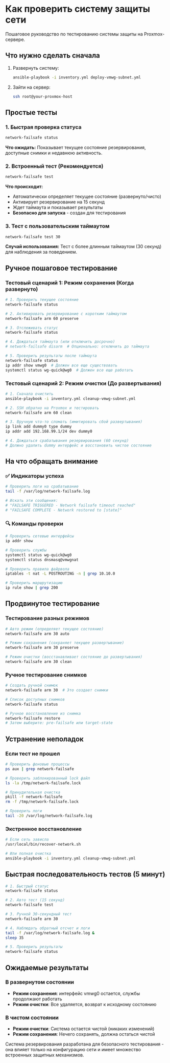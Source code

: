 # Как проверить систему защиты сети

Пошаговое руководство по тестированию системы защиты на Proxmox-сервере.

## Что нужно сделать сначала

1. Развернуть систему:

   ```bash
   ansible-playbook -i inventory.yml deploy-vmwg-subnet.yml
   ```

2. Зайти на сервер:

   ```bash
   ssh root@your-proxmox-host
   ```

## Простые тесты

### 1. Быстрая проверка статуса

```bash
network-failsafe status
```

**Что ожидать:** Показывает текущее состояние резервирования, доступные снимки и недавнюю активность.

### 2. Встроенный тест (Рекомендуется)

```bash
network-failsafe test
```

**Что происходит:**

- Автоматически определяет текущее состояние (развернуто/чисто)
- Активирует резервирование на 15 секунд
- Ждет таймаута и показывает результаты
- **Безопасно для запуска** - создан для тестирования

### 3. Тест с пользовательским таймаутом

```bash
network-failsafe test 30
```

**Случай использования:** Тест с более длинным таймаутом (30 секунд) для наблюдения за поведением.

## Ручное пошаговое тестирование

### Тестовый сценарий 1: Режим сохранения (Когда развернуто)

```bash
# 1. Проверить текущее состояние
network-failsafe status

# 2. Активировать резервирование с коротким таймаутом
network-failsafe arm 60 preserve

# 3. Отслеживать статус
network-failsafe status

# 4. Дождаться таймаута (или отключить досрочно)
# network-failsafe disarm  # Опционально: отключить до таймаута

# 5. Проверить результаты после таймаута
network-failsafe status
ip addr show vmwg0  # Должен все еще существовать
systemctl status wg-quick@wg0  # Должен все еще работать
```

### Тестовый сценарий 2: Режим очистки (До развертывания)

```bash
# 1. Сначала очистить
ansible-playbook -i inventory.yml cleanup-vmwg-subnet.yml

# 2. SSH обратно на Proxmox и тестировать
network-failsafe arm 60 clean

# 3. Вручную что-то сломать (имитировать сбой развертывания)
ip link add dummy0 type dummy
ip addr add 192.168.99.1/24 dev dummy0

# 4. Дождаться срабатывания резервирования (60 секунд)
# Должно удалить dummy интерфейс и восстановить чистое состояние
```

## На что обращать внимание

### ✅ Индикаторы успеха

```bash
# Проверить логи на срабатывание
tail -f /var/log/network-failsafe.log

# Искать эти сообщения:
# "FAILSAFE TRIGGERED - Network failsafe timeout reached"
# "FAILSAFE COMPLETE - Network restored to [state]"
```

### 🔍 Команды проверки

```bash
# Проверить сетевые интерфейсы
ip addr show

# Проверить службы
systemctl status wg-quick@wg0
systemctl status dnsmasq@vmwgnat

# Проверить правила файрвола
iptables -t nat -L POSTROUTING -n | grep 10.10.0

# Проверить маршрутизацию
ip rule show | grep 200
```

## Продвинутое тестирование

### Тестирование разных режимов

```bash
# Авто режим (определяет текущее состояние)
network-failsafe arm 30 auto

# Режим сохранения (сохраняет текущее развертывание)
network-failsafe arm 30 preserve

# Режим очистки (восстанавливает состояние до развертывания)
network-failsafe arm 30 clean
```

### Ручное тестирование снимков

```bash
# Создать ручной снимок
network-failsafe arm 30  # Это создает снимки

# Список доступных снимков
network-failsafe status

# Ручное восстановление из снимка
network-failsafe restore
# Затем выберите: pre-failsafe или target-state
```

## Устранение неполадок

### Если тест не прошел

```bash
# Проверить фоновые процессы
ps aux | grep network-failsafe

# Проверить заблокированный lock файл
ls -la /tmp/network-failsafe.lock

# Принудительная очистка
pkill -f network-failsafe
rm -f /tmp/network-failsafe.lock

# Проверить логи
tail -20 /var/log/network-failsafe.log
```

### Экстренное восстановление

```bash
# Если сеть зависла
/usr/local/bin/recover-network.sh

# Или полная очистка
ansible-playbook -i inventory.yml cleanup-vmwg-subnet.yml
```

## Быстрая последовательность тестов (5 минут)

```bash
# 1. Быстрый статус
network-failsafe status

# 2. Авто тест (15 секунд)
network-failsafe test

# 3. Ручной 30-секундный тест
network-failsafe arm 30

# 4. Наблюдать обратный отсчет и логи
tail -f /var/log/network-failsafe.log &
sleep 35

# 5. Проверить результаты
network-failsafe status
```

## Ожидаемые результаты

### В развернутом состоянии

- **Режим сохранения**: интерфейс vmwg0 остается, службы продолжают работать
- **Режим очистки**: Все удаляется, возврат к исходному состоянию

### В чистом состоянии

- **Режим очистки**: Система остается чистой (никаких изменений)
- **Режим сохранения**: Нечего сохранять, должна остаться чистой

Система резервирования разработана для безопасного тестирования - она влияет только на конфигурацию сети и имеет множество встроенных защитных механизмов.
